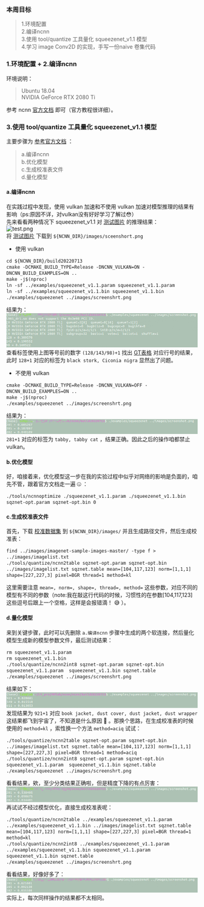 ### 本周目标
>1.环境配置  
    2.编译ncnn  
    3.使用 tool/quantize 工具量化 squeezenet_v1.1 模型  
    4.学习 image Conv2D 的实现，手写一份naive 卷集代码  
    
### 1.环境配置 + 2.编译ncnn
环境说明：  
>Ubuntu 18.04  
NVIDIA GeForce RTX 2080 Ti  

参考 ncnn    [官方文档](https://github.com/Tencent/ncnn/wiki/how-to-build#build-for-linux) 即可（官方教程很详细）。
### 3.使用 tool/quantize 工具量化 squeezenet_v1.1 模型
主要步骤为 [参考官方文档](https://github.com/Tencent/ncnn/blob/master/docs/how-to-use-and-FAQ/quantized-int8-inference.md) ：  
>a.编译ncnn  
>b.优化模型  
>c.生成校准表文件  
>d.量化模型  

#### a.编译ncnn  
在实践过程中发现，使用 vulkan 加速和不使用 vulkan 加速对模型推理的结果有影响（ps:原因不详，对vulkan没有好好学习了解过&#x1F633;）  
先来看看两种情况下 squeezenet_v1.1 对 [测试图片](https://github.com/nihui/ncnn-android-squeezenet/blob/master/screenshot.png)  的推理结果：  
<img alt="test.png" src="https://github.com/nihui/ncnn-android-squeezenet/blob/master/screenshot.png" width="360" height="640">   
将 [测试图片](https://github.com/nihui/ncnn-android-squeezenet/blob/master/screenshot.png)  下载到  `${NCNN_DIR}/images/sceenshort.png`   
- 使用 vulkan  
```
cd ${NCNN_DIR}/build20220713  
cmake -DCMAKE_BUILD_TYPE=Release -DNCNN_VULKAN=ON -DNCNN_BUILD_EXAMPLES=ON ..  
make -j$(nproc)  
ln -sf ../examples/squeezenet_v1.1.param squeezenet_v1.1.param  
ln -sf ../examples/squeezenet_v1.1.bin squeezenet_v1.1.bin
./examples/squeezenet ../images/screenshrt.png
```
结果为：  
![w](https://github.com/LiuYi-Up/mmdeploy-summer-camp/blob/main/week1/results_img/wovulkan.png)  
查看标签使用上图等号前的数字 `(128/143/98)+1` 找出 [GT表格](https://github.com/Tencent/ncnn/blob/master/examples/synset_words.txt) 对应行号的结果，此时 `128+1` 对应的标签为 `black stork, Ciconia nigra` 显然出了问题。
- 不使用 vulkan  
```
cmake -DCMAKE_BUILD_TYPE=Release -DNCNN_VULKAN=OFF -DNCNN_BUILD_EXAMPLES=ON ..  
make -j$(nproc)  
./examples/squeezenet ../images/screenshrt.png  
```
结果为：  
![wo](https://github.com/LiuYi-Up/mmdeploy-summer-camp/blob/main/week1/results_img/wvulkan.png)  
`281+1` 对应的标签为 `tabby, tabby cat` ，结果正确。因此之后的操作咱都禁止 vulkan。  
#### b.优化模型  
好，咱接着来，优化模型这一步在我的实验过程中似乎对网络的影响是负面的，咱先不管，跟着官方文档走一遍 &#x1F910; ：
```
./tools/ncnnoptimize ./squeezenet_v1.1.param ./squeezenet_v1.1.bin sqznet-opt.param sqznet-opt.bin 0  
```
#### c.生成校准表文件  
首先，下载 [校准数据集](https://github.com/EliSchwartz/imagenet-sample-images) 到 `${NCNN_DIR}/images/` 并且生成路径文件，然后生成校准表：
```
find ../images/imagenet-sample-images-master/ -type f > ../images/imagelist.txt
./tools/quantize/ncnn2table sqznet-opt.param sqznet-opt.bin ../images/imagelist.txt sqznet.table mean=[104,117,123] norm=[1,1,1] shape=[227,227,3] pixel=BGR thread=1 method=kl  
```
这里需要注意 `mean=, norm=, shape=, thread=, method=` 这些参数，对应不同的模型有不同的参数（note:我在敲这行代码的时候，习惯性的在参数[104,117,123]这些逗号后跟上一个空格，这样是会报错滴！ &#x1F605; ）。
#### d.量化模型  
来到关键步骤，此时可以先删除 `a.编译ncnn` 步骤中生成的两个软连接，然后量化模型生成新的模型参数文件，最后测试结果：  
```
rm squeezenet_v1.1.param  
rm squeezenet_v1.1.bin  
./tools/quantize/ncnn2int8 sqznet-opt.param sqznet-opt.bin squeezenet_v1.1.param  squeezenet_v1.1.bin sqznet.table  
./examples/squeezenet ../images/screenshrt.png    
```  
结果如下：  
<img alt='opt' src='https://github.com/LiuYi-Up/mmdeploy-summer-camp/blob/main/week1/results_img/test1.png'>  
发现结果为 `921+1` 对应 `book jacket, dust cover, dust jacket, dust wrapper` 这结果都飞到宇宙了，不知道是什么原因 &#x1F914; 。那换个思路，在生成校准表的时候使用的 `method=kl` ，索性换一个方法 `method=aciq` 试试：  
```
./tools/quantize/ncnn2table sqznet-opt.param sqznet-opt.bin ../images/imagelist.txt sqznet.table mean=[104,117,123] norm=[1,1,1] shape=[227,227,3] pixel=BGR thread=1 method=aciq  
./tools/quantize/ncnn2int8 sqznet-opt.param sqznet-opt.bin squeezenet_v1.1.param  squeezenet_v1.1.bin sqznet.table  
./examples/squeezenet ../images/screenshrt.png    
```
看看结果，欸，至少分类结果正确啦，但是精度下降的有点厉害：  
<img alt='2' src='https://github.com/LiuYi-Up/mmdeploy-summer-camp/blob/main/week1/results_img/test2.png'>  
再试试不经过模型优化，直接生成校准表呢：  
```
./tools/quantize/ncnn2table ../examples/squeezenet_v1.1.param ../examples/squeezenet_v1.1.bin ../images/imagelist.txt sqznet.table mean=[104,117,123] norm=[1,1,1] shape=[227,227,3] pixel=BGR thread=1 method=kl  
./tools/quantize/ncnn2int8 ../examples/squeezenet_v1.1.param ../examples/squeezenet_v1.1.bin squeezenet_v1.1.param  squeezenet_v1.1.bin sqznet.table  
./examples/squeezenet ../images/screenshrt.png    
```  
看看结果，好像好多了：  
<img alt='3' src='https://github.com/LiuYi-Up/mmdeploy-summer-camp/blob/main/week1/results_img/te3.png'>  
实际上，每次同样操作的结果都不太相同。
